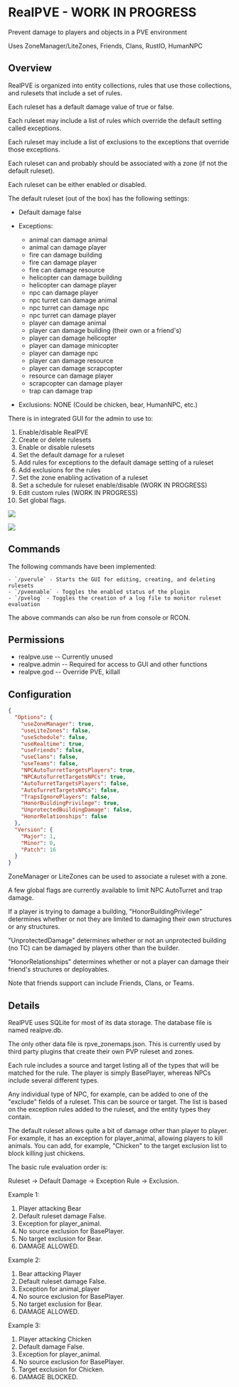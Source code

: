 # RealPVE - WORK IN PROGRESS
Prevent damage to players and objects in a PVE environment

Uses ZoneManager/LiteZones, Friends, Clans, RustIO, HumanNPC

## Overview

RealPVE is organized into entity collections, rules that use those collections, and rulesets that include a set of rules.

Each ruleset has a default damage value of true or false.

Each ruleset may include a list of rules which override the default setting called exceptions.

Each ruleset may include a list of exclusions to the exceptions that override those exceptions.

Each ruleset can and probably should be associated with a zone (if not the default ruleset).

Each ruleset can be either enabled or disabled.

The default ruleset (out of the box) has the following settings:

- Default damage false
- Exceptions:
	- animal can damage animal
    - animal can damage player
	- fire can damage building
	- fire can damage player
	- fire can damage resource
	- helicopter can damage building
	- helicopter can damage player
	- npc can damage player
	- npc turret can damage animal
	- npc turret can damage npc
	- npc turret can damage player
	- player can damage animal
	- player can damage building (their own or a friend's)
	- player can damage helicopter
	- player can damage minicopter
	- player can damage npc
	- player can damage resource
	- player can damage scrapcopter
	- resource can damage player
	- scrapcopter can damage player
	- trap can damage trap

- Exclusions: NONE (Could be chicken, bear, HumanNPC, etc.)

There is in integrated GUI for the admin to use to:

 1. Enable/disable RealPVE
 2. Create or delete rulesets
 3. Enable or disable rulesets
 4. Set the default damage for a ruleset
 5. Add rules for exceptions to the default damage setting of a ruleset
 6. Add exclusions for the rules
 7. Set the zone enabling activation of a ruleset
 8. Set a schedule for ruleset enable/disable (WORK IN PROGRESS)
 9. Edit custom rules (WORK IN PROGRESS)
10. Set global flags.

![](https://i.imgur.com/dWiSvOB.jpg)

![](https://i.imgur.com/a6O9Aaf.jpg)

## Commands

The following commands have been implemented:

    - `/pverule` - Starts the GUI for editing, creating, and deleting rulesets
	- `/pveenable` - Toggles the enabled status of the plugin
	- `/pvelog` - Toggles the creation of a log file to monitor ruleset evaluation

The above commands can also be run from console or RCON.

## Permissions

- realpve.use   -- Currently unused
- realpve.admin -- Required for access to GUI and other functions
- realpve.god   -- Override PVE, killall

## Configuration

```json
{
  "Options": {
    "useZoneManager": true,
    "useLiteZones": false,
    "useSchedule": false,
    "useRealtime": true,
    "useFriends": false,
    "useClans": false,
    "useTeams": false,
    "NPCAutoTurretTargetsPlayers": true,
    "NPCAutoTurretTargetsNPCs": true,
    "AutoTurretTargetsPlayers": false,
    "AutoTurretTargetsNPCs": false,
    "TrapsIgnorePlayers": false,
    "HonorBuildingPrivilege": true,
    "UnprotectedBuildingDamage": false,
    "HonorRelationships": false
  },
  "Version": {
    "Major": 1,
    "Minor": 0,
    "Patch": 16
  }
}
```

ZoneManager or LiteZones can be used to associate a ruleset with a zone.

A few global flags are currently available to limit NPC AutoTurret and trap damage.

If a player is trying to damage a building, "HonorBuildingPrivilege" determines whether or not they are limited to damaging their own structures or any structures.

"UnprotectedDamage" determines whether or not an unprotected building (no TC) can be damaged by players other than the builder.

"HonorRelationships" determines whether or not a player can damage their friend's structures or deployables.

Note that friends support can include Friends, Clans, or Teams.

## Details

RealPVE uses SQLite for most of its data storage.  The database file is named realpve.db.

The only other data file is rpve_zonemaps.json.  This is currently used by third party plugins that create their own PVP ruleset and zones.

Each rule includes a source and target listing all of the types that will be matched for the rule.  The player is simply BasePlayer, whereas NPCs include several different types.

Any individual type of NPC, for example, can be added to one of the "exclude" fields of a ruleset.  This can be source or target.  The list is based on the exception rules added to the ruleset, and the entity types they contain.

The default ruleset allows quite a bit of damage other than player to player.  For example, it has an exception for player_animal, allowing players to kill animals.  You can add, for example, "Chicken" to the target exclusion list to block killing just chickens.


The basic rule evaluation order is:

Ruleset -> Default Damage -> Exception Rule -> Exclusion.

Example 1:

1. Player attacking Bear
2. Default ruleset damage False.
3. Exception for player_animal.
4. No source exclusion for BasePlayer.
5. No target exclusion for Bear.
6. DAMAGE ALLOWED.

Example 2:

1. Bear attacking Player
2. Default ruleset damage False.
3. Exception for animal_player
4. No source exclusion for BasePlayer.
5. No target exclusion for Bear.
6. DAMAGE ALLOWED.

Example 3:

1. Player attacking Chicken
2. Default damage False.
3. Exception for player_animal.
4. No source exclusion for BasePlayer.
5. Target exclusion for Chicken.
6. DAMAGE BLOCKED.

